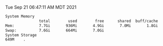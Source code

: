 Tue Sep 21 06:47:11 AM MDT 2021
```bash
System Memory
               total        used        free      shared  buff/cache   available
Mem:           7.7Gi       936Mi       4.9Gi       7.0Mi       1.8Gi       6.4Gi
Swap:          7.6Gi       664Mi       7.0Gi
System Storage
649M	.
```
```bash

